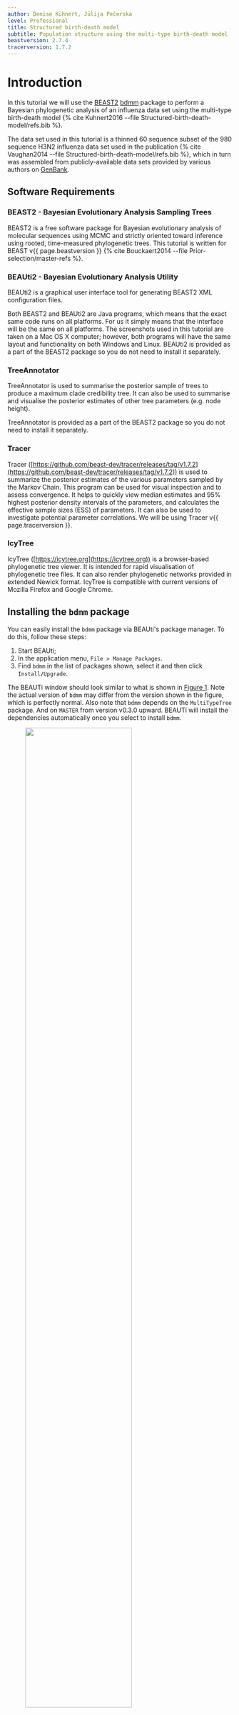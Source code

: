 ```yaml
---
author: Denise Kühnert, Jūlija Pečerska
level: Professional
title: Structured birth-death model
subtitle: Population structure using the multi-type birth-death model
beastversion: 2.7.4
tracerversion: 1.7.2
---
```



# Introduction

In this tutorial we will use the [BEAST2](http://www.beast2.org/)
[bdmm](https://github.com/denisekuehnert/bdmm) package to perform a Bayesian
phylogenetic analysis of an influenza data set using the multi-type birth-death
model {% cite Kuhnert2016 --file Structured-birth-death-model/refs.bib %}.

<!--(Note that both the structured coalescent and the multi-type birth-death model are tree priors implemented in BEAST2. Both of them utilize the multi-type tree structure of the MultiTypeTree package. While the structured coalescent is part of the MultiTypeTree package, the multi-type birth-death model has its own package bdmm (aka birth-death migration model).)-->


The data set used in this tutorial is a thinned 60 sequence subset of the
980 sequence H3N2 influenza data set used in the publication {% cite Vaughan2014 --file Structured-birth-death-model/refs.bib %}, which in turn was
assembled from publicly-available data sets provided by various authors on
[GenBank](http://www.ncbi.nlm.nih.gov/genbank/).

## Software Requirements

### BEAST2 - Bayesian Evolutionary Analysis Sampling Trees

BEAST2 is a free software package for Bayesian evolutionary analysis of molecular sequences using MCMC and strictly oriented toward inference using rooted, time-measured phylogenetic trees. This tutorial is written for BEAST v{{ page.beastversion }} {% cite Bouckaert2014 --file Prior-selection/master-refs %}.


### BEAUti2 - Bayesian Evolutionary Analysis Utility

BEAUti2 is a graphical user interface tool for generating BEAST2 XML configuration files.

Both BEAST2 and BEAUti2 are Java programs, which means that the exact same code runs on all platforms. For us it simply means that the interface will be the same on all platforms. The screenshots used in this tutorial are taken on a Mac OS X computer; however, both programs will have the same layout and functionality on both Windows and Linux. BEAUti2 is provided as a part of the BEAST2 package so you do not need to install it separately.


### TreeAnnotator

TreeAnnotator is used to summarise the posterior sample of trees to produce a maximum clade credibility tree. It can also be used to summarise and visualise the posterior estimates of other tree parameters (e.g. node height).

TreeAnnotator is provided as a part of the BEAST2 package so you do not need to install it separately.


### Tracer

Tracer ([https://github.com/beast-dev/tracer/releases/tag/v1.7.2](https://github.com/beast-dev/tracer/releases/tag/v1.7.2)) is used to summarize the posterior estimates of the various parameters sampled by the Markov Chain. This program can be used for visual inspection and to assess convergence. It helps to quickly view median estimates and 95% highest posterior density intervals of the parameters, and calculates the effective sample sizes (ESS) of parameters. It can also be used to investigate potential parameter correlations. We will be using Tracer v{{ page.tracerversion }}.

### IcyTree

IcyTree ([https://icytree.org](https://icytree.org)) is a browser-based phylogenetic tree viewer. It is intended for rapid visualisation of phylogenetic tree files. It can also render phylogenetic networks provided in extended Newick format. IcyTree is compatible with current versions of Mozilla Firefox and Google Chrome.

<!-- and an up-to-date version of
[Google Chrome](http://www.google.com/chrome) or
[Mozilla Firefox](https://www.mozilla.org/en-US/firefox/).-->


## Installing the `bdmm` package

You can easily install the `bdmm` package via BEAUti's package manager.  To do this, follow these steps:

1. Start BEAUti;
2. In the application menu, `File > Manage Packages`.
3. Find `bdmm` in the list of packages shown, select it and then click `Install/Upgrade`.

The BEAUTi window should look similar to what is shown in [Figure 1](#fig:install-bdmm).
Note the actual version of `bdmm` may differ from the version shown in the figure, which is perfectly normal.
Also note that `bdmm` depends on the `MultiTypeTree` package. And on `MASTER` from version v0.3.0 upward. BEAUTi will install the dependencies automatically once you select to install `bdmm`.

<figure>
	<a id="fig:install-bdmm"></a>
	<img style="width:75%;" src="figures/1-install-bdmm.png" alt="">
	<figcaption>Figure 1: Install bdmm.</figcaption>
</figure>
<br>

Finally, **restart BEAUti.**  The restart is necessary for the packages to be successfully installed.

If you get an error message stating that you are missing a package on which `bdmm` depends, install that package manually using the package manager as done above, and **restart BEAUti** again.

# Setting up the analysis using BEAUti

## Loading the template

A BEAUTi template defines the basic structure and contents of your XML configuration file.
By default BEAUTi will construct an XML file with standard uncoloured BEAST trees, however `bdmm` uses coloured trees which are defined in the `MultiTypeTree` package.
To use the appropriate template for the configuration file, select `File > Template > MultiTypeBirthDeath`, as shown in [Figure 2](#fig:choose-bdmm).

<figure>
	<a id="fig:choose-bdmm"></a>
	<img style="width:100%;" src="figures/2-choose-bdmm-template.png" alt="">
	<figcaption>Figure 2: Load the MultiTypeBirthDeath template.</figcaption>
</figure>
<br>


## Loading the data

Once the template is loaded, we can load in our example sequence data.  In our case, these data are stored in a FASTA file, the first few lines of which look like this (the sequences have been truncated for better readability):

```
> EU856841_HongKong_2005.34246575
-----------ATGAAGACTATCATTGCTTTGAGCTACATTCTATGTCTGGTTTTCGCTC...
> EU856989_HongKong_2002.58356164
-----------ATGAAGACTATCATTGCTTTGAGCTACATTCTATGTCTGGTTTTCGCTC...
> CY039495_HongKong_2004.5890411
-----------ATGAAGACTATCATTGCTTTGAGCTACATTCTATGTCTGGTTTTCGCTC...
> EU856853_HongKong_2001.17808219
-----------ATGAAGACTATCATTGCTTTGAGCTACATTTTATGTCTGGTTTTCGCTC...
> EU857026_HongKong_2003.51232877
-----------ATGAAGGCTATCATTGCTTTGAGCTACATTCTATGTCTGGTTTTCGCTC...
```

The lines beginning with ">" are labels for the sequences immediately
following.  In general, these labels have no special format, but in this file
each label is an underscore-delimited triple.  The first element of each triple
is the GenBank accession number of the sequence, the second is the geographical
region from which it was sampled, and the third is the time at which it was
sampled measured in calendar years or fractions thereof.

In this tutorial we will be using the influenza sequence data which can be found in the `examples` folder of the `MultiTypeTree` package.
To make it easier to find when loading the alignment, you can optionally set the working directory of BEAST2 to `MultiTypeTree`.
This will make BEAUTi open the appropriate package folder when you look for the alignment.
To set the working directory, select `File > Set working dir > MultiTypeTree`, as shown in [Figure 3](#fig:working-dir).

<figure>
	<a id="fig:working-dir"></a>
	<img style="width:100%;" src="figures/3-set-working-dir.png" alt="">
	<figcaption>Figure 3: Optional step: set the working directory to MultiTypeTree.</figcaption>
</figure>
<br>

To load the file, select `File > Add Alignment`.

This will open a file selection dialog box.  The example influenza sequence data
file is named `h3n2_2deme.fna`.
Assuming you have followed the previous step to set the working directory, this can be found in the `examples/` directory shown when the file selection dialog box appears.
In case you have not followed the previous step you will have to locate the folder containing the `MultiTypeTree` package and look for the `examples/` folder there.

Once the sequence file is loaded, your BEAUti screen should look similar to what is shown in [Figure 4](#fig:alignment).

<figure>
	<a id="fig:alignment"></a>
	<img style="width:100%;" src="figures/4-alignment-loaded.png" alt="">
	<figcaption>Figure 4: The alignment loaded into BEAUti.</figcaption>
</figure>
<br>

## Setting up dates

Once the data is loaded, the next step is to specify the times at which the sequences were sampled:

1. Select the `Tip Dates` panel.
2. Check the `Use tip dates` checkbox.
3. Click the `Auto-configure` button at the top-right of the panel.
This opens a dialog that allows sample times to be loaded from a file or inferred (guessed) from the sequence labels.
4. Because the times are included as the last element of the underscore-delimited sequence names, choose the `use everything` radio button and select `after last` from the drop-down menu. The default delimiter is already the underscore, so there is no need to change that.

The date parsing setup will look as shown in [Figure 5](#fig:tip-dates).

<figure>
	<a id="fig:tip-dates"></a>
	<img style="width:75%;" src="figures/5-tip-dates.png" alt="">
	<figcaption>Figure 5: Guessing the tip dates.</figcaption>
</figure>
<br>

After clicking `OK` you should find that the tip date table is filled with
times that match those in the sequence headers, and that the last column of the
table contains heights, i.e. times before most recent sample, calculated from the times.
The BEAUTi panel should look as shown in [Figure 6](#fig:tip-dates).

<figure>
	<a id="fig:tip-dates-set"></a>
	<img style="width:100%;" src="figures/6-tip-dates-set.png" alt="">
	<figcaption>Figure 6: Sampling dates as seen in BEAUti.</figcaption>
</figure>
<br>

## Setting up locations

Now that we've specified the sampling times, we move on to specifying the sampling locations.
To do this, we follow a very similar set of steps to those we used to set the sample times:

1. Select the `Tip Locations` panel. You'll find that the locations are already filled with a single default value – `NOT_SET`.
2. Click the `Guess` button at the top-left of the panel. This opens the same dialog that we saw in the previous section when setting up the dates.
3. The locations are included as the second element of the underscore-delimited sequence names.
Therefore we choose the `split on character` radio button and select group `2` from the drop-down menu.
Note again that the underscore character is already chosen as the delimiter.

The location parsing setup will look as shown in [Figure 7](#fig:tip-types).

<figure>
	<a id="fig:tip-types"></a>
	<img style="width:75%;" src="figures/7-tip-types.png" alt="">
	<figcaption>Figure 7: Guessing the locations.</figcaption>
</figure>
<br>

After clicking `OK` you should find that the tip location table is filled with locations that match those in the sequence titles.
The BEAUTi panel should look as shown in [Figure 8](#fig:tip-types-set).

<figure>
	<a id="fig:tip-types-set"></a>
	<img style="width:100%;" src="figures/8-tip-types-set.png" alt="">
	<figcaption>Figure 8: The locations in BEAUti.</figcaption>
</figure>
<br>

## Setting the substitution model

For this analysis, we will use the JC69 substitution model with 4 gamma categories.
To configure this in BEAUti, switch to the `Site Model` panel.
First, we need to set up the rate category count.
To approximate the continuous gamma rate distribution BEAST2 uses the discrete gamma distribution, where sites are divided into k equally probable rate categories.
In general, 4-6 categories work well for most datasets, while having more categories involve a lot of computation at little precision gain, so we set the `Gamma Category Count` to 4.
We would also like to estimate the `Shape` parameter, which describes the shape of the continuous gamma distribution we approximate.
To do so, we need to set it to a non-zero value (e.g. the default 1.0) and tick the `estimate` checkbox.
While the gamma categories account for rate variation, allowing some sites to have an evolutionary rate of 0 can improve fit to real data.
To speed up the analysis we will fix this to the actual proportion of invariant sites we have in our alignment, which is 0.867.
We leave the substitution model to the default option `JC69`.
The BEAUti panel should now look as shown in [Figure 9](#fig:site-model).

<figure>
	<a id="fig:site-model"></a>
	<img style="width:100%;" src="figures/9-sitemodel.png" alt="">
	<figcaption>Figure 9: Setup of the site model.</figcaption>
</figure>
<br>

Note that the `Substitution rate` defined on this panel should not be estimated - we use the `Clock rate` defined in the `Clock Model` panel to
determine the average per unit time rate of sequence evolution.
This way, the `Substitution rate` is not actually a rate, but rather a rate multiplier that we fix to 1 to allow parameter identifiability.

## Setting the clock model

To speed up the analysis we will assume a strict clock for this small dataset.
dataset. However, the selection of a clock model for a different, real analysis should not be taken lightly.
Since our alignment contains sequences sampled at different times and those times are measured in years, we must use a clock rate expressed in units of expected substitutions per site per year.
Usually the precise value is unknown and so the default behaviour of BEAUti is to assume this rate has to be estimated.
To speed up mixing we set the starting value of the `Clock rate` to 0.005, which we know from research to be much closer to the truth than the default value of 1.
The `Clock Model` panel should now look as shown in [Figure 10](#fig:strict-clock).

<figure>
	<a id="fig:strict-clock"></a>
	<img style="width:100%;" src="figures/10-strict-clock.png" alt="">
	<figcaption>Figure 10: Fix the clock rate to speed up mixing.</figcaption>
</figure>
<br>

## Adjusting priors

### Setting up the `bdmm` tree prior

`bdmm` defines a prior on the multi-type tree distribution.
Thus it is particularly important for the analysis that we properly set up the priors.
First, let's talk about the values that need to be set on the `Priors` panel.
The first panel that you see at the top is the tree prior.

`bdmm` is a model that can be used to explain data that is clearly divided into separate partitions, or demes.
(We will use the terms deme, partition and type interchangeably here.)
The demes can be geographical locations, as in our example, but the sequences can also be separated through other means than that, e.g. by a specific drug resistance mutation (strains can develop/lose drug resistance and thus move between demes, but can not transfer between demes otherwise), or location in the body (for example, for localised infections caused by the same agent).
In this dataset we have strains from 2 different locations, New Zealand and Hong Kong, so the `Number of demes` should be set to 2, which also is the default value.
Next, `bdmm` lets you estimate the `Reproduction number per type` and the `BecomeUninfectiousRate per type`.
This will let us see the differences in reproduction fitness and speed of recovery between the two locations, so we leave the `estimate` checkboxes checked.
We can leave the starting values at default as it will not influence the inference a lot.

The next important thing one should take care of is setting the sampling proportions appropriately.
In general, the trees that we build go back in time much further than the first sample that we have.
If we set the same sampling proportion for the whole time period from our estimated tree origin to the time of the last sample, we will most likely run into trouble, as `bdmm` will try to produce a tree that has the same sampling proportion for the whole time, but no samples in the past and a lot of samples towards the present.
In order to remove that bias from the trees, we need to make sure that we only have non-zero sampling starting from the first sample date (unless we know that there really weren't
any related cases before the first sampled case).
To do so, let's look at the `SamplingProportion per type` field.
You will see that it has 4 values, which correspond to two values per type, lets call them [v1,v2,v3,v4].
v1 and v2 are the values for the first and second time interval for the first deme, and v3 and v4 are the values for the second deme.
Thus, to do what we want we need to set the values v1 and v3 to zero.
Because BEAST2 will use scalers to sample new values for the sampling proportions, the values which we set to 0 will remain so.
Next, we also need to set the `Sampling change time` to the time slightly before the first sample.
If we look back at the `Tip dates` panel, we can see that our oldest sample is the one labelled as `EU856904_HongKong_2000.09863014`, for which the height, or the length of time from the first sample and the last, is 5.569863.
We set the sampling change time in time units from the most recent sample and we need to make sure we include the first sample, thus we set the `Sampling change time` to 5.57, which is the height of the first sample rounded slightly up (and confirm the change with ENTER).
The final setup of the tree prior can be seen in [Figure 11](#fig:tree-prior).

<figure>
	<a id="fig:tree-prior"></a>
	<img style="width:100%;" src="figures/11-tree-prior.png" alt="">
	<figcaption>Figure 11: Set the change time for the sampling proportion so it is zero before the time of the first sample.</figcaption>
</figure>
<br>

<!--When you expand the tree prior element, you can change the condition on survival setting. We'll leave the box checked.

<figure>
	<a id="fig:"></a>
	<img src="figures/9b-condition.png" alt="">
	<figcaption>Figure 11: Condition on survival.</figcaption>
</figure>
<br>-->

#### What if you have more demes?

First things first, for an analysis with more demes you need to set the `Number of demes` to the appropriate value, e.g. N, that actually corresponds to the number of demes in the dataset.
When you do that, the dimensions of the parameters `Reproduction number`, `BecomeUninfectiousRate`, `SamplingProportion` and `Migration rates` will change.
The `Reproduction number` and the `BecomeUninfectiousRate` will have as many values as you have demes.
The dimensionality of the `SamplingProportion` will be the number of demes times 2, so in case you have 4 demes your sampling proportion will need 8 values.
You can view this parameter as a matrix of 2 x N values, which is flattened by row.
The first column reflects the sampling rate before first sample and all of the values in it should be set to 0.
The `Sampling change time` obviously does not change dimensionality, but has to be set to the appropriate time for your dataset.
Finally, the `Migration rates` will have N * (N - 1) entries.
As one can imagine, the matrix should have the dimensions of N * N, however since there is no migration from a deme to itself (values on the diagonal of the matrix), we subtract N values from the dimensionality, getting N * (N - 1).

### Setting up other priors

By default, BEAST2 provides you with a prior distribution for each of the parameters of your model.
This is done because otherwise BEAUTi will have a hard time displaying all of the parameters without any settings provided.
Unfortunately, this means that some priors are very generic, and, moreover, some priors are in fact, improper – the distribution does not integrate to one.
This means that while the default setup might work and the runs will eventually mix, it can happen that the values are meaningless.

So, let us go through the important parameters and set priors according to the information we have about our dataset.
The first important parameter is R<sub>0</sub>.
In epidemiology, the basic reproduction number, R<sub>0</sub>, of an infection is the number of secondary cases one case generates on average over the course of its infectious period, in an otherwise uninfected population.
The default prior sets the median value of the distribution to e<sup>0</sup> = 1, which will fit the endemic case of influenza.

<!-- todo: (ideally) adjust analysis files to remove the upper bound of 10, it shouldn't be necessary -->

<figure>
	<a id="fig:R0-prior"></a>
	<img style="width:100%;" src="figures/12-R0-prior.png" alt="">
	<figcaption>Figure 12: Set the prior for the R<sub>0</sub>.</figcaption>
</figure>
<br>

Next, we should adjust the prior for the rate of clearing the infection, which is labelled as `becomeUninfectiousRate.t:h3n2_2deme`.
The value of the rate, say x, is the reciprocal of the average time a person with influenza is infectious, 1/x.
From what we know about influenza we can say that an average infection lasts for about a week, however we would not want to impose too strong of a prior on this parameter.
Let us change the distribution for this parameter to a `LogNormal` and tick the `Mean in Real Space` checkbox to make the setting easier.
So, for a mean time of recovery of 7 days we need to set the mean of our distribution to 365/7 {% eqinline \approx %} 52.14 (or to 52 for simplicity).
Bear in mind that our time units are years, so we can not just set the rate to 1/7.
This prior will ensure that we mainly sample realistic parameter values, but still gives BEAST2 quite a lot of freedom to go to extreme values if need be, as the 95% highest density interval for the prior is [4.44, 224], or [1.63, 82.21] infectious days.
You can see the setup in [Figure 13](#fig:bUR-prior).

<figure>
	<a id="fig:bUR-prior"></a>
	<img style="width:100%;" src="figures/13-bUR-prior.png" alt="">
	<figcaption>Figure 13: Set the prior for the rate of recovery.</figcaption>
</figure>
<br>

We will also set the prior for the clock rate to a distribution that is in accordance with what we know about RNA viruses, which is that in general their mean substitution rate is around {% eqinline \approx %} 10^(-3).
We shall set the distribution for `clockRate.c:h3n2_2deme` to `Log Normal` with the mean of 0.001, with the `Mean in Real Space` checkbox checked.
We will leave the `S` parameter (standard deviation) at the default value of 1.25 to allow BEAST2 a lot of freedom in case it is necessary.
The appropriate prior setup can be seen in [Figure 14](#fig:clock-rate-prior).

<figure>
	<a id="fig:clock-rate-prior"></a>
	<img style="width:100%;" src="figures/14-clock-rate-prior.png" alt="">
	<figcaption>Figure 14: Set the prior for the clock rate.</figcaption>
</figure>
<br>

Lastly, we will set the sampling proportion prior to a more narrow distribution peaked around the very low values, as influenza spreads easily, but only few people actually get sampled.
Taking into account that we are also using a thinned-down version of the dataset, we can use a diffuse prior with the mean around 10<sup>-3</sup>.
The default prior for the sampling proportion is a `Beta` distribution, which is only defined between 0 and 1, making it a natural choice for proportions.
Here, however, we will use a `Log Normal` prior, with the mean `M` at 10<sup>-3</sup> and the standard deviation `S` at 1.25 to allow a lot of variance.
Once again we need to check that the `Mean in Real Space` checkbox is checked, and since the `Log Normal` distribution is defined outside the range of [0, 1] we also need to check that the `Lower` and `Upper` limits are set accordingly. Do so by clicking on the button showing the initial values, next to the distribution type.
You can see the sampling prior setup in [Figure 15](#fig:samplingProportion-prior)

<figure>
	<a id="fig:samplingProportion-prior"></a>
	<img style="width:100%;" src="figures/15-samplingProportion-prior.png" alt="">
	<figcaption>Figure 15: Set the prior for sampling proportion.</figcaption>
</figure>
<br>


For the purpose of this tutorial and given that we know little about the outbreak in question to set strict priors on the `rateMatrix`, we will leave the other priors on the default values, but feel free to go through them yourself and verify their sensibility.

## Saving the configuration

Once you are done with setting all the appropriate parameters, you can save the configuration file.
We will leave the `MCMC` panel parameters as they are by default.

# Running the analysis using BEAST

To run the analysis, simply start BEAST 2 in the manner appropriate for your platform, then select the configuration file you generated in the last section as the input.
Unfortunately, this particular run will take quite some time to mix, e.g. on a MacBook Pro with 3.1 GHz Intel Core i5 processor it takes about 3 hours for 10'000'000 samples.
Feel free to run it and observe the results, but for the purpose of finishing the tutorial in a reasonable time, check out the provided log file to see the results.

# Analyzing the results

The results of the analysis primarily consist of two parts:

1. The parameter log, which is written to the file `h3n2-bdmm.log`.
2. The tree log, which is written to `h3n2-bdmm.h3n2_2deme.trees`.

In addition, the file `h3n2-bdmm.h3n2_2deme.map.trees` contains the running
estimate of the MAP tree as a function of MCMC step number, while the file
`h3n2-bdmm.h3n2_2deme.typedNode.trees` is the TreeAnnotator-compatible file
we'll use to assemble a summary tree.

## Parameter log file analysis

We can use the program [Tracer](https://github.com/beast-dev/tracer/releases/tag/v1.7.2) to view the parameter log file.
To do this, start Tracer and then press the `+` button in the top-left hand corner of the window (under `Trace File`).
Select the log file for this analysis (`h3n2-bdmm.log`) from the file selection dialog box.
You can also simply drag your log file from the file browser to the Tracer window.
The `Traces` table will then be populated with parameters and summary
statistics corresponding to our multitype birth-death analysis.

Important traces are:

* `R0.t:h3n2_2deme.1` and `R0.t:h3n2_2deme.2`: These give the effective reproduction numbers for deme 1 (Hong Kong) and 2 (New Zealand), respectively.

* `becomeUninfectiousRate.t:h3n2_2deme.1` and `becomeUninfectiousRate.t:h3n2_2deme.2`: These are the rates of recovery for someone with flu in either of the locations.

* `rateMatrix.t:h3n2_2deme.1` and `rateMatrix.t:h3n2_2deme.2`: These give the (per lineage per year) migration rates from deme 1 to 2 and vice versa.

* `Tree.t:h3n2_2deme.count_HongKong_to_NewZealand`: these give the number of ancestral migrations from Hong Kong to New Zealand on the inferred tree, **backwards in time**.

The tabs at the top-right of the window can be used to display one or more selected traces in various ways.
We can look at the become uninfectious rate by selecting the `becomeUninfectiousRate.t:h3n2_2deme.1` trace (see [Figure 16](#fig:tracer-bUR)).
The 95% HPD for the parameter is quite wide ([18.699, 88.5431]), which is most likely due to the fact that we have very little data, however the mean value is 49.3247, which gives us an infectious period of 7.4 days.
Next, selecting the two R<sub>0</sub> traces (`R0.t:h3n2_2deme.1` and `R0.t:h3n2_2deme.2`) and choosing the `Marginal Density` panel results in useful comparison between the sampled population size marginal posterior distributions (see [Figure 17](#fig:tracer-R0)).
Looking at the posterior distributions we can not see any significant difference in R<sub>0</sub> between the two demes.
While the distributions are visibly different, they cover the same parameter range (deme 1 95% HPD interval [0.9922, 1.0258], deme 2 95% HPD interval [0.9057, 1.038]), so the values are indistinguishable through such analysis.

<figure>
	<a id="fig:tracer-bUR"></a>
	<img style="width:100%;" src="figures/16-tracer-bUR.png" alt="">
	<figcaption>Figure 16: Estimated become uninfectious rate marginal posterior.</figcaption>
</figure>
<br>

<figure>
	<a id="fig:tracer-R0"></a>
	<img style="width:100%;" src="figures/17-tracer-R0.png" alt="">
	<figcaption>Figure 17: Estimated R<sub>0</sub> marginal posteriors.</figcaption>
</figure>
<br>

In the case of our pre-cooked analysis all the ESS values are greater than 200 – the arbitrary threshold for acceptability.
However, it might happen that some values have not yet reached the appropriate ESS in the runs that you did on your own.
If this analysis were part of a serious study you would want to run the chain for another few million iterations to improve the ESS values.
In BEAST 2, analyses can be resumed – the samples you already have will not be wasted.

## Tree log visualization

The popular phylogenetic tree visualizer [FigTree](http://tree.bio.ed.ac.uk/software/figtree/) can be used to visualize the sampled trees.
However, Figtree can be quite slow with MultiTypeTree log files, so for this tutorial we suggest using [IcyTree](https://icytree.org/) to view tree log files.
IcyTree is a tree viewer that runs in a web browser, which runs best under recent versions of [Google Chrome](http://www.google.com/chrome) and [Mozilla Firefox](https://www.mozilla.org/en-US/firefox/) (in that order).

To view MultiTypeTree log files using IcyTree, simply navigate to the IcyTree web page, select `Load from file` from the `File` menu, then select the `h3n2-bdmm.h3n2_2deme.trees` tree log file using the file selection dialog.
Alternatively, you can simply drag the log file into your browser window.
Once the file is loaded you will see the first tree it contains.
In order to select a different tree, hover the mouse pointer over the box in the lower-left corner of the window.
This box will expand to a small dialog containing buttons allowing you to navigate between trees.
The `<` and `>` buttons move in steps of 1 tree, while `<<` and `>>` move 10% of the tree file.
You can also directly enter the index of a tree.

Initially the tree edges will be uncoloured.
To colour the edges according to the edge type (this is the strain location in our case), navigate to `Style > Colour edges by` and select `type`.
A legend and axis can be added by choosing `Display legend` and `Axis > Age` from the same menu.
You can browse the trees from your posterior sample (example of the trees you can see in [Figure 18](#fig:icyTree-trees)) to look at the traits they share, however in general we need some sort of a summary to be able to draw conclusions from our tree sample.

<figure>
	<a id="fig:icyTree-trees"></a>
	<img style="width:100%;" src="figures/18-icyTree-trees.png" alt="">
	<figcaption>Figure 18: An example of a sampled multi-type tree in IcyTree.</figcaption>
</figure>
<br>

One way of summarising is done by the special `MultiTypeTree` log, which logs the running estimates of the <i>maximum a posteriori</i> multi-type tree over the course of the analysis.
In our case it is the `h3n2-bdmm.h3n2_2deme.map.trees` file.
You can see the last tree from this file, which represents our sampled estimate of the MAP multi-type tree, in [Figure 19](#fig:icyTree-MAP).

<figure>
	<a id="fig:icyTree-MAP"></a>
	<img style="width:100%;" src="figures/19-icyTree-MAP.png" alt="">
	<figcaption>Figure 19: The final MAP multi-type tree in IcyTree.</figcaption>
</figure>
<br>

## Producing a summary tree using `TreeAnnotator`

While it is tempting to view the MAP tree shown above as the primary result of the phylogenetic side of our analysis it is very important to remember that this is only a point estimate and says nothing about the uncertainty present in the result.
This is an important drawback, as we have done a full Bayesian analysis and have access to a large number of samples from the full posterior in the tree log files.
The MAP tree discards almost all of this information.

We can make better use of our raw analysis results by using the `TreeAnnotator` program which is distributed with BEAST2 to analyze the sample of trees which was produced by our MCMC run.
To do this, simply start `TreeAnnotator` and select the `h3n2-bdmm.h3n2_2deme.typedNode.trees` tree file as the input file and `h3n2-bdmm.h3n2_2deme.summary.trees` as the output file.
We will set the `Burnin percentage` to 10, the `Target tree type` to the `Maximum clade credibility tree` (default) and for the `Node heights` we would like to have `Mean heights`.
The setup can be seen in [Figure 20](#fig:TreeAnnotator-setup).

<figure>
	<a id="fig:TreeAnnotator-setup"></a>
	<img style="width:75%;" src="figures/20-TreeAnnotator-setup.png" alt="">
	<figcaption>Figure 20: Use TreeAnnotator to produce a summary tree.</figcaption>
</figure>
<br>

Pressing the `Run` button will produce an annotated summary tree.

To visualize this tree, open IcyTree once more (maybe open it in a new browser tab), choose `File > Load from file`, then select the file `h3n2-bdmm.h3n2_2deme.summary.trees` using the file selection dialog.
Follow the instructions provided above to colour the tree by the `type` attribute and add the legend and time axis.
In addition, open the `Style` menu and select `Node height error bars > height_95%_HPD` to add error bars to the internal node heights.
Finally, open the `Style` menu and select `Relative edge width > type.prob`.
This makes the edges become increasingly thinner as the posterior probability for the displayed branch decreases.

Once these style preferences have been set, you should see something similar to the tree shown in [Figure 21](#fig:icyTree-summary).

<figure>
	<a id="fig:icyTree-summary"></a>
	<img style="width:100%;" src="figures/21-icyTree-summary.png" alt="">
	<figcaption>Figure 21: The summary tree in IcyTree.</figcaption>
</figure>
<br>

Here we have a full consensus tree annotated by the locations at coalescence nodes and showing node height uncertainty, with the width of the edges representing how certain we can be of the location estimate at each point on the tree.
This is a much more comprehensive summary of the phylogenetic side of our analysis.
One thing to pay attention to here is that the most probable root location in the summary tree is Hong Kong (under our model which assumes that only Hong Kong and New Zealand exist).
Hovering the mouse cursor over the tiny edge above the root will bring up a table in which posterior probability of the displayed root location (`type.prob`) can be seen.
In this analysis we see that it is about 91%.
The analysis therefore strongly supports a Hong Kong origin over a New Zealand origin for this flu sample.

<!--[Very useful final notes from Tim](https://github.com/CompEvol/MultiTypeTree/wiki/Beginner%27s-Tutorial-%28short-version%29#final-notes)-->

----

# Acknowledgment

The content of this tutorial is based on the [Structured Coalescent tutorial](https://github.com/CompEvol/MultiTypeTree/wiki/Beginner's-Tutorial-(short-version)) by Tim Vaughan.

# Useful Links

- [Bayesian Evolutionary Analysis with BEAST 2](http://www.beast2.org/book.html) {% cite BEAST2book2014 --file Structured-birth-death-model/refs.bib %}
- [Multi-type birth-death process package](https://github.com/denisekuehnert/bdmm) {% cite Kuhnert2016 --file Structured-birth-death-model/refs.bib %}
- BEAST 2 website and documentation: [http://www.beast2.org/](http://www.beast2.org/)

-----

# Relevant References

{% bibliography --cited --file Structured-birth-death-model/refs %}
